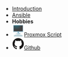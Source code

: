 - [Introduction](README.md)
- [Ansible](ANSIBLE.md)
- **Hobbies**
- [![desktop-computer](assets/img/desktop-computer.svg)Proxmox Script](https://script.karldigi.dev)
- [![Github](assets/img/github.svg)Github](https://github.com/karlcc)